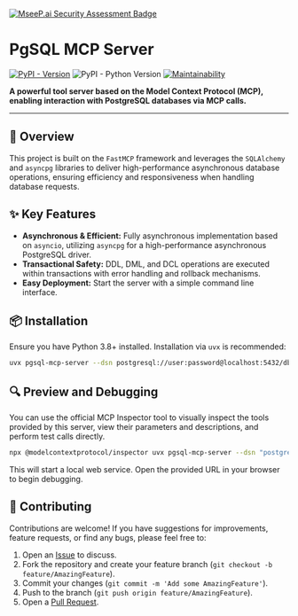 [![MseeP.ai Security Assessment Badge](https://mseep.net/pr/twn39-pgsql-mcp-server-badge.png)](https://mseep.ai/app/twn39-pgsql-mcp-server)

# PgSQL MCP Server

[![PyPI - Version](https://img.shields.io/pypi/v/pgsql-mcp-server)](https://pypi.org/project/pgsql-mcp-server/)
![PyPI - Python Version](https://img.shields.io/pypi/pyversions/pgsql-mcp-server)
[![Maintainability](https://qlty.sh/badges/c2b49b14-0c09-4a33-b545-52e81a2ccab5/maintainability.svg)](https://qlty.sh/gh/twn39/projects/pgsql-mcp-server)

**A powerful tool server based on the Model Context Protocol (MCP), enabling interaction with PostgreSQL databases via MCP calls.**

---

## 🚀 Overview

This project is built on the `FastMCP` framework and leverages the `SQLAlchemy` and `asyncpg` libraries to deliver high-performance asynchronous database operations, ensuring efficiency and responsiveness when handling database requests.

## ✨ Key Features

- **Asynchronous & Efficient:** Fully asynchronous implementation based on `asyncio`, utilizing `asyncpg` for a high-performance asynchronous PostgreSQL driver.
- **Transactional Safety:** DDL, DML, and DCL operations are executed within transactions with error handling and rollback mechanisms.
- **Easy Deployment:** Start the server with a simple command line interface.

## 📦 Installation

Ensure you have Python 3.8+ installed. Installation via `uvx` is recommended:

```bash
uvx pgsql-mcp-server --dsn postgresql://user:password@localhost:5432/db
```

## 🔍 Preview and Debugging

You can use the official MCP Inspector tool to visually inspect the tools provided by this server, view their parameters and descriptions, and perform test calls directly.

```bash
npx @modelcontextprotocol/inspector uvx pgsql-mcp-server --dsn "postgresql://user:password@host:port/database"
```

This will start a local web service. Open the provided URL in your browser to begin debugging.

## 🤝 Contributing

Contributions are welcome! If you have suggestions for improvements, feature requests, or find any bugs, please feel free to:

1.  Open an [Issue](https://github.com/twn39/pgsql-mcp-server/issues) to discuss.
2.  Fork the repository and create your feature branch (`git checkout -b feature/AmazingFeature`).
3.  Commit your changes (`git commit -m 'Add some AmazingFeature'`).
4.  Push to the branch (`git push origin feature/AmazingFeature`).
5.  Open a [Pull Request](https://github.com/twn39/pgsql-mcp-server/pulls).
